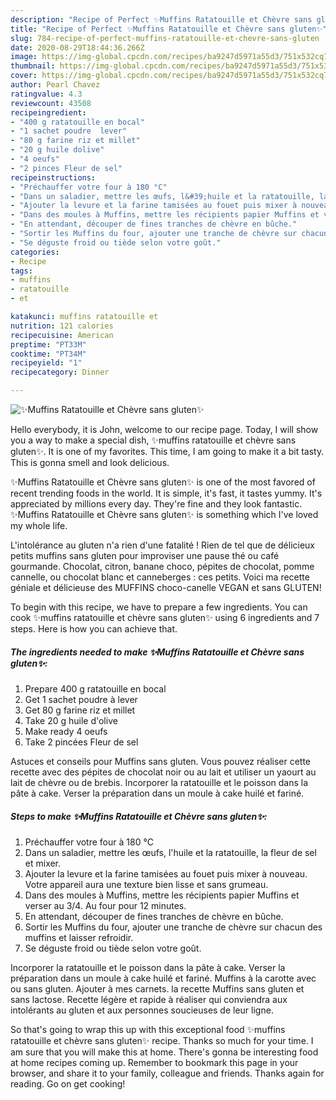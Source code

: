```yaml
---
description: "Recipe of Perfect ✨Muffins Ratatouille et Chèvre sans gluten✨"
title: "Recipe of Perfect ✨Muffins Ratatouille et Chèvre sans gluten✨"
slug: 784-recipe-of-perfect-muffins-ratatouille-et-chevre-sans-gluten
date: 2020-08-29T18:44:36.266Z
image: https://img-global.cpcdn.com/recipes/ba9247d5971a55d3/751x532cq70/✨muffins-ratatouille-et-chevre-sans-gluten✨-photo-principale-de-la-recette.jpg
thumbnail: https://img-global.cpcdn.com/recipes/ba9247d5971a55d3/751x532cq70/✨muffins-ratatouille-et-chevre-sans-gluten✨-photo-principale-de-la-recette.jpg
cover: https://img-global.cpcdn.com/recipes/ba9247d5971a55d3/751x532cq70/✨muffins-ratatouille-et-chevre-sans-gluten✨-photo-principale-de-la-recette.jpg
author: Pearl Chavez
ratingvalue: 4.3
reviewcount: 43508
recipeingredient:
- "400 g ratatouille en bocal"
- "1 sachet poudre  lever"
- "80 g farine riz et millet"
- "20 g huile dolive"
- "4 oeufs"
- "2 pinces Fleur de sel"
recipeinstructions:
- "Préchauffer votre four à 180 °C"
- "Dans un saladier, mettre les œufs, l&#39;huile et la ratatouille, la fleur de sel et mixer."
- "Ajouter la levure et la farine tamisées au fouet puis mixer à nouveau. Votre appareil aura une texture bien lisse et sans grumeau."
- "Dans des moules à Muffins, mettre les récipients papier Muffins et verser au 3/4. Au four pour 12 minutes."
- "En attendant, découper de fines tranches de chèvre en bûche."
- "Sortir les Muffins du four, ajouter une tranche de chèvre sur chacun des muffins et laisser refroidir."
- "Se déguste froid ou tiède selon votre goût."
categories:
- Recipe
tags:
- muffins
- ratatouille
- et

katakunci: muffins ratatouille et 
nutrition: 121 calories
recipecuisine: American
preptime: "PT33M"
cooktime: "PT34M"
recipeyield: "1"
recipecategory: Dinner

---
```



![✨Muffins Ratatouille et Chèvre sans gluten✨](https://img-global.cpcdn.com/recipes/ba9247d5971a55d3/751x532cq70/✨muffins-ratatouille-et-chevre-sans-gluten✨-photo-principale-de-la-recette.jpg)

Hello everybody, it is John, welcome to our recipe page. Today, I will show you a way to make a special dish, ✨muffins ratatouille et chèvre sans gluten✨. It is one of my favorites. This time, I am going to make it a bit tasty. This is gonna smell and look delicious.

✨Muffins Ratatouille et Chèvre sans gluten✨ is one of the most favored of recent trending foods in the world. It is simple, it's fast, it tastes yummy. It's appreciated by millions every day. They're fine and they look fantastic. ✨Muffins Ratatouille et Chèvre sans gluten✨ is something which I've loved my whole life.

L&#39;intolérance au gluten n&#39;a rien d&#39;une fatalité ! Rien de tel que de délicieux petits muffins sans gluten pour improviser une pause thé ou café gourmande. Chocolat, citron, banane choco, pépites de chocolat, pomme cannelle, ou chocolat blanc et canneberges : ces petits. Voici ma recette géniale et délicieuse des MUFFINS choco-canelle VEGAN et sans GLUTEN!


To begin with this recipe, we have to prepare a few ingredients. You can cook ✨muffins ratatouille et chèvre sans gluten✨ using 6 ingredients and 7 steps. Here is how you can achieve that.

<!--inarticleads1-->

##### The ingredients needed to make ✨Muffins Ratatouille et Chèvre sans gluten✨:

1. Prepare 400 g ratatouille en bocal
1. Get 1 sachet poudre à lever
1. Get 80 g farine riz et millet
1. Take 20 g huile d&#39;olive
1. Make ready 4 oeufs
1. Take 2 pincées Fleur de sel


Astuces et conseils pour Muffins sans gluten. Vous pouvez réaliser cette recette avec des pépites de chocolat noir ou au lait et utiliser un yaourt au lait de chèvre ou de brebis. Incorporer la ratatouille et le poisson dans la pâte à cake. Verser la préparation dans un moule à cake huilé et fariné. 

<!--inarticleads2-->

##### Steps to make ✨Muffins Ratatouille et Chèvre sans gluten✨:

1. Préchauffer votre four à 180 °C
1. Dans un saladier, mettre les œufs, l&#39;huile et la ratatouille, la fleur de sel et mixer.
1. Ajouter la levure et la farine tamisées au fouet puis mixer à nouveau. Votre appareil aura une texture bien lisse et sans grumeau.
1. Dans des moules à Muffins, mettre les récipients papier Muffins et verser au 3/4. Au four pour 12 minutes.
1. En attendant, découper de fines tranches de chèvre en bûche.
1. Sortir les Muffins du four, ajouter une tranche de chèvre sur chacun des muffins et laisser refroidir.
1. Se déguste froid ou tiède selon votre goût.


Incorporer la ratatouille et le poisson dans la pâte à cake. Verser la préparation dans un moule à cake huilé et fariné. Muffins à la carotte avec ou sans gluten. Ajouter à mes carnets. la recette Muffins sans gluten et sans lactose. Recette légère et rapide à réaliser qui conviendra aux intolérants au gluten et aux personnes soucieuses de leur ligne. 

So that's going to wrap this up with this exceptional food ✨muffins ratatouille et chèvre sans gluten✨ recipe. Thanks so much for your time. I am sure that you will make this at home. There's gonna be interesting food at home recipes coming up. Remember to bookmark this page in your browser, and share it to your family, colleague and friends. Thanks again for reading. Go on get cooking!
